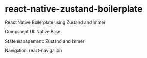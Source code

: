# react-native-zustand-boilerplate

React Native Boilerplate using Zustand and Immer

Component UI: Native Base

State management: Zustand and Immer

Navigation: react-navigation
